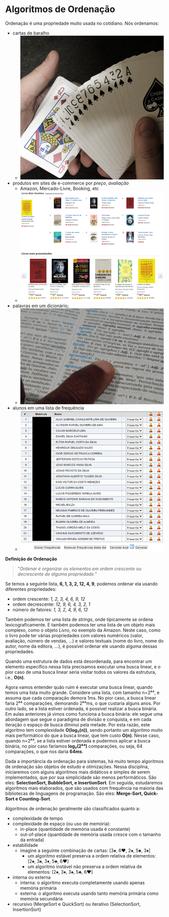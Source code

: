 # Algoritmos de Ordenação

Ordenação é uma propriedade muito usada no cotidiano.
Nós ordenamos:
 - cartas de baralho
     - ![](imgs/ordenacao/baralho.jpg)
 - produtos em sites de e-commerce por *preço*, *avaliação*
     - Amazon, Mercado-Livre, Booking, etc
     - ![](imgs/ordenacao/e-commerce.png)
 - palavras em um dicionário;
     - ![](imgs/ordenacao/dicionario.jpg)
 - alunos em uma lista de frequência
     - ![](imgs/ordenacao/alunos.png)

**Definição de Ordenação**
> "*Ordenar é organizar os elementos em ordem crescente ou decrescente de alguma propriedade.*"

Se temos a seguinte lista, **6, 1, 3, 2, 12, 4, 9**, podemos ordenar ela usando diferentes propriedades:
 - ordem crescente: *1, 2, 3, 4, 6, 9, 12*
 - ordem decrescente: *12, 9, 6, 4, 3, 2, 1*
 - número de fatores: *1, 3, 2, 4, 9, 6, 12*

 Também podemos ter uma lista de *strings*, onde tipicamente se ordena lexicograficamente. E também podemos ter uma lista de um objeto mais complexo, como o objeto *Livro*, no exemplo da Amazon. Neste caso, como o livro pode ter várias propriedades com valores numéricos (valor, avaliação, número de vendas, ...) e valores textuais (nome do livro, nome do autor, nome da editora, ...), é possível ordenar ele usando alguma dessas propriedades.

Quando uma estrutura de dados está desordenada, para encontrar um elemento específico nessa lista precisamos executar uma busca linear, e o pior caso de uma busca linear seria visitar todos os valores da estrutura, i.e., **O(n)**. 

Agora vamos entender quão ruim é executar uma busca linear, quando temos uma lista muito grande. Considere uma lista, com tamanho n=2⁶⁴, e assuma que cada comparação demora 1ms. No pior caso, a busca linear faria 2⁶⁴ comparações, demorando 2⁶⁴ms, o que custaria alguns anos. Por outro lado, se a lista estiver ordenada, é possível realizar a busca binária. Em aulas anteriores já vimos como funciona a busca binária: ele segue uma abordagem que segue o paradigma de divisão e conquista, e em cada iteração o espaço de busca diminui pela metade. Por esta razão, este algoritmo tem complexidade **O(log₂(n))**, sendo portanto um algoritmo muito mais performático do que a busca linear, que tem custo **O(n)**. Nesse caso, quando n=2⁶⁴, se a lista estiver ordenada e pudermos aplicar a busca binária, no pior caso faríamos **log₂(2⁶⁴)** comparações, ou seja, 64 comparações, o que nos daria **64ms**.

Dada a importância da ordenação para sistemas, há muito tempo algoritmos de ordenação são objetos de estudo e otimizações. Nessa disciplina, iniciaremos com alguns algoritmos mais didáticos e simples de serem implementados, que por sua simplicidade são menos performáticos. São eles: **SelectionSort, BubbleSort, e InsertionSort**. Em seguida, estudaremos algoritmos mais elaborados, que são usados com frequência na maioria das bibliotecas de linguagens de programação. São eles: **Merge-Sort, Quick-Sort e Counting-Sort**.

Algoritmos de ordenação geralmente são classificados quanto a:
 - complexidade de tempo
 - complexidade de espaço (ou uso de memória):
     - in-place (quantidade de memória usada é constante)
     - out-of-place (quantidade de memória usada cresce com o tamanho da entrada)
 - estabilidade
     - imagine a seguinte combinação de cartas: [3♠, 6♥, 2♠, 5♣, 3♦] 
         - um algoritmo estável preserva a ordem relativa de elementos: [2♠, 3♠, 3♦, 5♣, 6♥]
         - um algoritmo instável não preserva a ordem relativa de elementos: [2♠, 3♦, 3♠, 5♣, 6♥]
 - interna ou externa
     - interna: o algoritmo executa completamente usando apenas memória primária
     - externa: o algoritmo executa usando tanto memória primária como memória secundária
 - recursivo (MergeSort e QuickSort) ou iterativo (SelectionSort, InsertionSort)